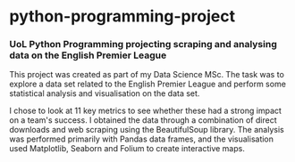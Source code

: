 # python-programming-project
### UoL Python Programming projecting scraping and analysing data on the English Premier League

This project was created as part of my Data Science MSc. The task was to explore a data set related to the English Premier League and perform some statistical analysis and visualisation on the data set.

I chose to look at 11 key metrics to see whether these had a strong impact on a team's success. I obtained the data through a combination of direct downloads and web scraping using the BeautifulSoup library. The analysis was performed primarily with Pandas data frames, and the visualisation used Matplotlib, Seaborn and Folium to create interactive maps.
